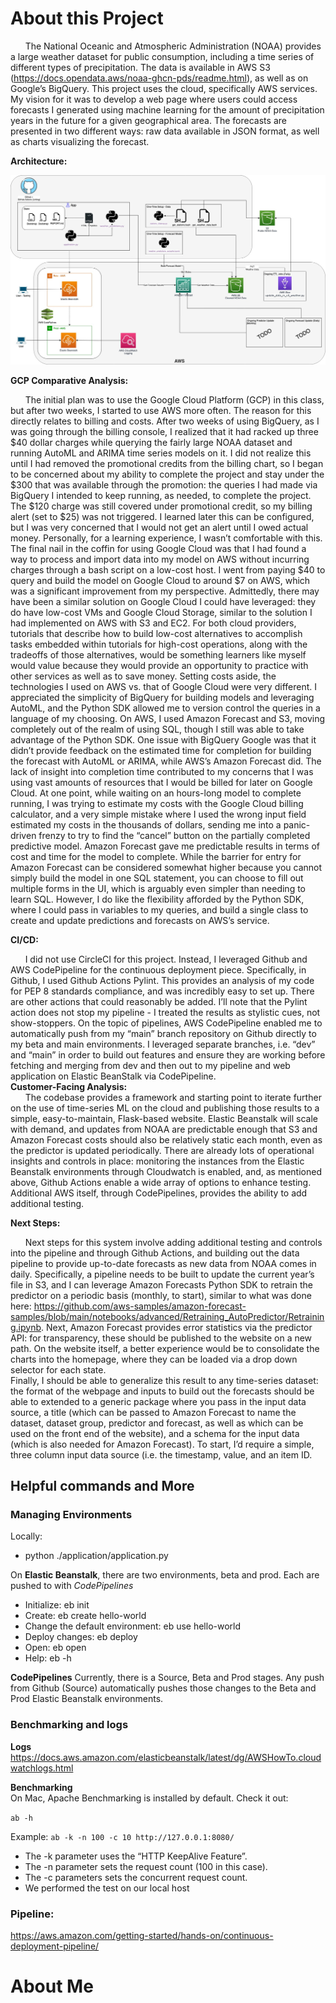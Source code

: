 # About this Project

&nbsp;&nbsp;&nbsp;&nbsp;&nbsp;&nbsp;The National Oceanic and Atmospheric Administration (NOAA) provides a large weather dataset for public consumption, including a time series of different types of precipitation.  The data is available in AWS S3 (https://docs.opendata.aws/noaa-ghcn-pds/readme.html), as well as on Google’s BigQuery.  This project uses the cloud, specifically AWS services. My vision for it was to develop a web page where users could access forecasts I generated using machine learning for the amount of precipitation years in the future for a given geographical area.  The forecasts are presented in two different ways: raw data available in JSON format, as well as charts visualizing the forecast.    

__Architecture:__    

![System Design for Weather Prediction App](/static/msds434_environments.jpg "Architecture")

__GCP Comparative Analysis:__   
 
&nbsp;&nbsp;&nbsp;&nbsp;&nbsp;&nbsp;The initial plan was to use the Google Cloud Platform (GCP) in this class, but after two weeks, I started to use AWS more often.  The reason for this directly relates to billing and costs. After two weeks of using BigQuery, as I was going through the billing console, I realized that it had racked up three $40 dollar charges while querying the fairly large NOAA dataset and running AutoML and ARIMA time series models on it.  I did not realize this until I had removed the promotional credits from the billing chart, so I began to be concerned about my ability to complete the project and stay under the $300 that was available through the promotion: the queries I had made via BigQuery I intended to keep running, as needed, to complete the project.  The $120 charge was still covered under promotional credit, so my billing alert (set to $25) was not triggered.  I learned later this can be configured, but I was very concerned that I would not get an alert until I owed actual money.  Personally, for a learning experience, I wasn’t comfortable with this.  The final nail in the coffin for using Google Cloud was that I had found a way to process and import data into my model on AWS without incurring charges through a bash script on a low-cost host. I went from paying $40 to query and build the model on Google Cloud to around $7 on AWS, which was a significant improvement from my perspective.  Admittedly, there may have been a similar solution on Google Cloud I could have leveraged: they do have low-cost VMs and Google Cloud Storage, similar to the solution I had implemented on AWS with S3 and EC2.  For both cloud providers, tutorials that describe how to build low-cost alternatives to accomplish tasks embedded within tutorials for high-cost operations, along with the tradeoffs of those alternatives, would be something learners like myself would value because they would provide an opportunity to practice with other services as well as to save money.
Setting costs aside, the technologies I used on AWS vs. that of Google Cloud were very different. I appreciated the simplicity of BigQuery for building models and leveraging AutoML, and the Python SDK allowed me to version control the queries in a language of my choosing.  On AWS, I used Amazon Forecast and S3, moving completely out of the realm of using SQL, though I still was able to take advantage of the Python SDK.  One issue with BigQuery Google was that it didn’t provide feedback on the estimated time for completion for building the forecast with AutoML or ARIMA, while AWS’s Amazon Forecast did.  The lack of insight into completion time contributed to my concerns that I was using vast amounts of resources that I would be billed for later on Google Cloud.  At one point, while waiting on an hours-long model to complete running, I was trying to estimate my costs with the Google Cloud billing calculator, and a very simple mistake where I used the wrong input field estimated my costs in the thousands of dollars, sending me into a panic-driven frenzy to try to find the “cancel” button on the partially completed predictive model. Amazon Forecast gave me predictable results in terms of cost and time for the model to complete. While the barrier for entry for Amazon Forecast can be considered somewhat higher because you cannot simply build the model in one SQL statement, you can choose to fill out multiple forms in the UI, which is arguably even simpler than needing to learn SQL.  However, I do like the flexibility afforded by the Python SDK, where I could pass in variables to my queries, and build a single class to create and update predictions and forecasts on AWS’s service.    

__CI/CD:__   
 
&nbsp;&nbsp;&nbsp;&nbsp;&nbsp;&nbsp;I did not use CircleCI for this project.  Instead, I leveraged Github and AWS CodePipeline for the continuous deployment piece. Specifically, in Github, I used Github Actions Pylint.  This provides an analysis of my code for PEP 8 standards compliance, and was incredibly easy to set up.  There are other actions that could reasonably be added.  I’ll note that the Pylint action does not stop my pipeline - I treated the results as stylistic cues, not show-stoppers.  On the topic of pipelines, AWS CodePipeline enabled me to automatically push from my “main” branch repository on Github directly to my beta and main environments.  I leveraged separate branches, i.e. “dev” and “main” in order to build out features and ensure they are working before fetching and merging from dev and then out to my pipeline and web application on Elastic BeanStalk via CodePipeline.      
__Customer-Facing Analysis:__    
&nbsp;&nbsp;&nbsp;&nbsp;&nbsp;&nbsp;The codebase provides a framework and starting point to iterate further on the use of time-series ML on the cloud and publishing those results to a simple, easy-to-maintain, Flask-based website.  Elastic Beanstalk will scale with demand, and updates from NOAA are predictable enough that S3 and Amazon Forecast costs should also be relatively static each month, even as the predictor is updated periodically.   There are already lots of operational insights and controls in place: monitoring the instances from the Elastic Beanstalk environments through Cloudwatch is enabled, and, as mentioned above, Github Actions enable a wide array of options to enhance testing.  Additional AWS itself, through CodePipelines, provides the ability to add additional testing.    

__Next Steps:__  
   
&nbsp;&nbsp;&nbsp;&nbsp;&nbsp;&nbsp;Next steps for this system involve adding additional testing and controls into the pipeline and through Github Actions, and building out the data pipeline to provide up-to-date forecasts as new data from NOAA comes in daily.  Specifically, a pipeline needs to be built to update the current year’s file in S3, and I can leverage Amazon Forecasts Python SDK to retrain the predictor on a periodic basis (monthly, to start), similar to what was done here: https://github.com/aws-samples/amazon-forecast-samples/blob/main/notebooks/advanced/Retraining_AutoPredictor/Retraining.ipynb.  Next, Amazon Forecast provides error statistics via the predictor API: for transparency, these should be published to the website on a new path.  On the website itself, a better experience would be to consolidate the charts into the homepage, where they can be loaded via a drop down selector for each state.      
Finally, I should be able to generalize this result to any time-series dataset: the format of the webpage and inputs to build out the forecasts should be able to extended to a generic package where you pass in the input data source, a title (which can be passed to Amazon Forecast to name the dataset, dataset group, predictor and forecast, as well as which can be used on the front end of the website), and a schema for the input data (which is also needed for Amazon Forecast).  To start, I’d require a simple, three column input data source (i.e. the timestamp, value, and an item ID. 


## Helpful commands and More
### Managing Environments

Locally:
* python ./application/application.py

On __Elastic Beanstalk__, there are two environments, beta and prod.
Each are pushed to with _CodePipelines_
* Initialize: eb init
* Create: eb create hello-world
* Change the default environment: eb use hello-world
* Deploy changes: eb deploy
* Open: eb open
* Help: eb -h

__CodePipelines__
Currently, there is a Source, Beta and Prod stages. Any push from Github (Source) automatically pushes those changes 
to the Beta and Prod Elastic Beanstalk environments.

### Benchmarking and logs

__Logs__    
https://docs.aws.amazon.com/elasticbeanstalk/latest/dg/AWSHowTo.cloudwatchlogs.html

__Benchmarking__    
On Mac, Apache Benchmarking is installed by default.  Check it out:

`ab -h`

Example:
`ab -k -n 100 -c 10 http://127.0.0.1:8080/`

* The -k parameter uses the “HTTP KeepAlive Feature”.
* The -n parameter sets the request count (100 in this case).
* The -c parameters sets the concurrent request count.
* We performed the test on our local host

### Pipeline:
https://aws.amazon.com/getting-started/hands-on/continuous-deployment-pipeline/

# About Me


